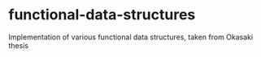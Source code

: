# functional-data-structures
Implementation of various functional data structures, taken from Okasaki thesis
